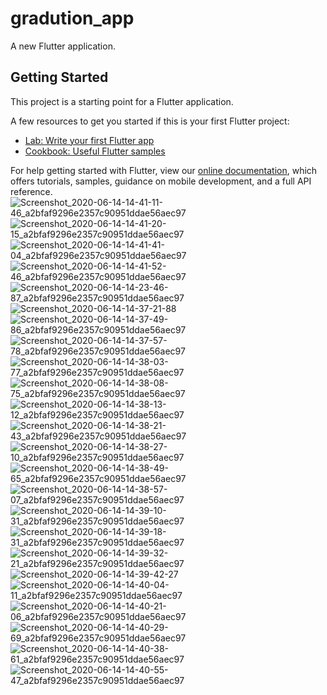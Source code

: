# gradution_app

A new Flutter application.

## Getting Started

This project is a starting point for a Flutter application.

A few resources to get you started if this is your first Flutter project:

- [Lab: Write your first Flutter app](https://flutter.dev/docs/get-started/codelab)
- [Cookbook: Useful Flutter samples](https://flutter.dev/docs/cookbook)

For help getting started with Flutter, view our
[online documentation](https://flutter.dev/docs), which offers tutorials,
samples, guidance on mobile development, and a full API reference.
![Screenshot_2020-06-14-14-41-11-46_a2bfaf9296e2357c90951ddae56aec97](https://user-images.githubusercontent.com/31068539/84593669-9f817e00-ae4d-11ea-932d-f404290c0450.jpg)
![Screenshot_2020-06-14-14-41-20-15_a2bfaf9296e2357c90951ddae56aec97](https://user-images.githubusercontent.com/31068539/84593671-a27c6e80-ae4d-11ea-814e-ffa58a0c060a.jpg)
![Screenshot_2020-06-14-14-41-41-04_a2bfaf9296e2357c90951ddae56aec97](https://user-images.githubusercontent.com/31068539/84593675-a60ff580-ae4d-11ea-8209-d3d48101954a.jpg)
![Screenshot_2020-06-14-14-41-52-46_a2bfaf9296e2357c90951ddae56aec97](https://user-images.githubusercontent.com/31068539/84593680-a8724f80-ae4d-11ea-943c-c022eb7ceb0a.jpg)
![Screenshot_2020-06-14-14-23-46-87_a2bfaf9296e2357c90951ddae56aec97](https://user-images.githubusercontent.com/31068539/84593683-aa3c1300-ae4d-11ea-974c-9bcdeea426a5.jpg)
![Screenshot_2020-06-14-14-37-21-88](https://user-images.githubusercontent.com/31068539/84593685-ab6d4000-ae4d-11ea-93c7-1a25c2216407.jpg)
![Screenshot_2020-06-14-14-37-49-86_a2bfaf9296e2357c90951ddae56aec97](https://user-images.githubusercontent.com/31068539/84593687-af00c700-ae4d-11ea-8346-47b6bce00902.jpg)
![Screenshot_2020-06-14-14-37-57-78_a2bfaf9296e2357c90951ddae56aec97](https://user-images.githubusercontent.com/31068539/84593689-b031f400-ae4d-11ea-992d-d655569bbf94.jpg)
![Screenshot_2020-06-14-14-38-03-77_a2bfaf9296e2357c90951ddae56aec97](https://user-images.githubusercontent.com/31068539/84593691-b1fbb780-ae4d-11ea-95b2-dff82a771f28.jpg)
![Screenshot_2020-06-14-14-38-08-75_a2bfaf9296e2357c90951ddae56aec97](https://user-images.githubusercontent.com/31068539/84593692-b45e1180-ae4d-11ea-8420-e1b1e971f599.jpg)
![Screenshot_2020-06-14-14-38-13-12_a2bfaf9296e2357c90951ddae56aec97](https://user-images.githubusercontent.com/31068539/84593693-b627d500-ae4d-11ea-863a-3d96767aa145.jpg)
![Screenshot_2020-06-14-14-38-21-43_a2bfaf9296e2357c90951ddae56aec97](https://user-images.githubusercontent.com/31068539/84593695-b7f19880-ae4d-11ea-89af-9f3d02fd80e1.jpg)
![Screenshot_2020-06-14-14-38-27-10_a2bfaf9296e2357c90951ddae56aec97](https://user-images.githubusercontent.com/31068539/84593697-ba53f280-ae4d-11ea-8ba7-6d7545b9e2cb.jpg)
![Screenshot_2020-06-14-14-38-49-65_a2bfaf9296e2357c90951ddae56aec97](https://user-images.githubusercontent.com/31068539/84593701-bc1db600-ae4d-11ea-8b4c-0bf982ed335c.jpg)
![Screenshot_2020-06-14-14-38-57-07_a2bfaf9296e2357c90951ddae56aec97](https://user-images.githubusercontent.com/31068539/84593703-bde77980-ae4d-11ea-9d5d-b49407e172bd.jpg)
![Screenshot_2020-06-14-14-39-10-31_a2bfaf9296e2357c90951ddae56aec97](https://user-images.githubusercontent.com/31068539/84593706-bf18a680-ae4d-11ea-9d0e-bd599c01704e.jpg)
![Screenshot_2020-06-14-14-39-18-31_a2bfaf9296e2357c90951ddae56aec97](https://user-images.githubusercontent.com/31068539/84593709-c17b0080-ae4d-11ea-978d-3dbe8445d542.jpg)
![Screenshot_2020-06-14-14-39-32-21_a2bfaf9296e2357c90951ddae56aec97](https://user-images.githubusercontent.com/31068539/84593711-c344c400-ae4d-11ea-9034-47c75888cd39.jpg)
![Screenshot_2020-06-14-14-39-42-27](https://user-images.githubusercontent.com/31068539/84593712-c5a71e00-ae4d-11ea-973b-d5fe1bbb1b1b.jpg)
![Screenshot_2020-06-14-14-40-04-11_a2bfaf9296e2357c90951ddae56aec97](https://user-images.githubusercontent.com/31068539/84593713-c8097800-ae4d-11ea-8f11-46031ede8ab0.jpg)
![Screenshot_2020-06-14-14-40-21-06_a2bfaf9296e2357c90951ddae56aec97](https://user-images.githubusercontent.com/31068539/84593718-d192e000-ae4d-11ea-86e4-996ae454edee.jpg)
![Screenshot_2020-06-14-14-40-29-69_a2bfaf9296e2357c90951ddae56aec97](https://user-images.githubusercontent.com/31068539/84593721-d35ca380-ae4d-11ea-9da1-75d26ad58b24.jpg)
![Screenshot_2020-06-14-14-40-38-61_a2bfaf9296e2357c90951ddae56aec97](https://user-images.githubusercontent.com/31068539/84593723-d5befd80-ae4d-11ea-94f7-472daa166236.jpg)
![Screenshot_2020-06-14-14-40-55-47_a2bfaf9296e2357c90951ddae56aec97](https://user-images.githubusercontent.com/31068539/84593724-d788c100-ae4d-11ea-832e-6f8bf198ed4b.jpg)
